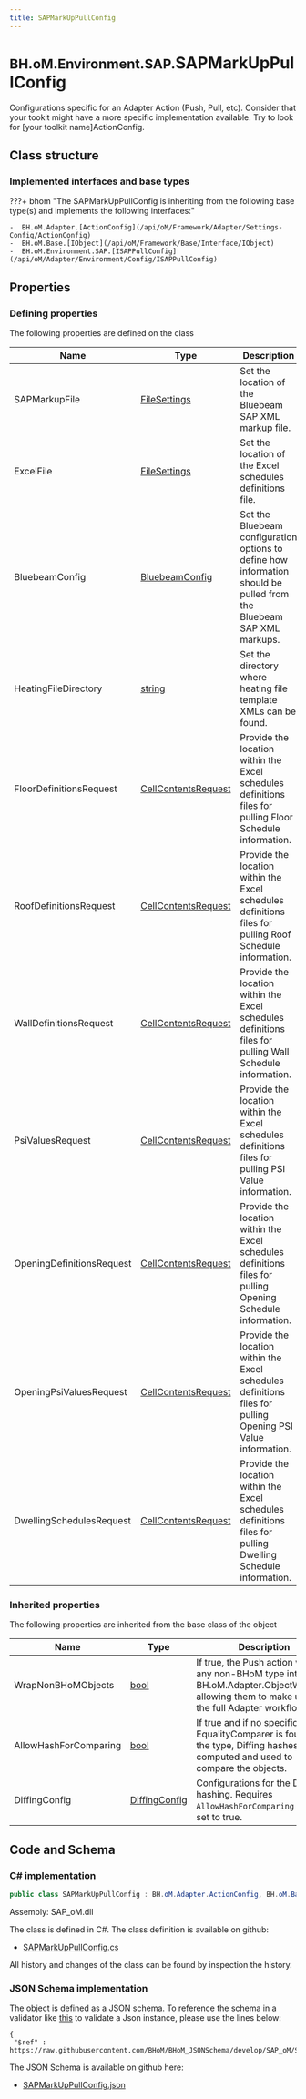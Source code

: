 ```yaml
---
title: SAPMarkUpPullConfig
---
```


# <small>BH.oM.Environment.SAP.</small>**SAPMarkUpPullConfig**

Configurations specific for an Adapter Action (Push, Pull, etc).
Consider that your tookit might have a more specific implementation available. Try to look for [your toolkit name]ActionConfig.

## Class structure

### Implemented interfaces and base types

???+ bhom "The SAPMarkUpPullConfig is inheriting from the following base type(s) and implements the following interfaces:"

    -  BH.oM.Adapter.[ActionConfig](/api/oM/Framework/Adapter/Settings-Config/ActionConfig)
    -  BH.oM.Base.[IObject](/api/oM/Framework/Base/Interface/IObject)
    -  BH.oM.Environment.SAP.[ISAPPullConfig](/api/oM/Adapter/Environment/Config/ISAPPullConfig)


## Properties



### Defining properties

The following properties are defined on the class

| Name             | Type             | Description      | Quantity         |
|------------------|------------------|------------------|------------------|
| SAPMarkupFile | [FileSettings](/api/oM/Framework/Adapter/FileSettings) | Set the location of the Bluebeam SAP XML markup file. | - |
| ExcelFile | [FileSettings](/api/oM/Framework/Adapter/FileSettings) | Set the location of the Excel schedules definitions file. | - |
| BluebeamConfig | [BluebeamConfig](/api/oM/Adapter/Environment/Config/BluebeamConfig) | Set the Bluebeam configuration options to define how information should be pulled from the Bluebeam SAP XML markups. | - |
| HeatingFileDirectory | [string](https://learn.microsoft.com/en-us/dotnet/api/System.String?view=netstandard-2.0) | Set the directory where heating file template XMLs can be found. | - |
| FloorDefinitionsRequest | [CellContentsRequest](/api/oM/Adapter/Adapters/Excel/Requests/CellContentsRequest) | Provide the location within the Excel schedules definitions files for pulling Floor Schedule information. | - |
| RoofDefinitionsRequest | [CellContentsRequest](/api/oM/Adapter/Adapters/Excel/Requests/CellContentsRequest) | Provide the location within the Excel schedules definitions files for pulling Roof Schedule information. | - |
| WallDefinitionsRequest | [CellContentsRequest](/api/oM/Adapter/Adapters/Excel/Requests/CellContentsRequest) | Provide the location within the Excel schedules definitions files for pulling Wall Schedule information. | - |
| PsiValuesRequest | [CellContentsRequest](/api/oM/Adapter/Adapters/Excel/Requests/CellContentsRequest) | Provide the location within the Excel schedules definitions files for pulling PSI Value information. | - |
| OpeningDefinitionsRequest | [CellContentsRequest](/api/oM/Adapter/Adapters/Excel/Requests/CellContentsRequest) | Provide the location within the Excel schedules definitions files for pulling Opening Schedule information. | - |
| OpeningPsiValuesRequest | [CellContentsRequest](/api/oM/Adapter/Adapters/Excel/Requests/CellContentsRequest) | Provide the location within the Excel schedules definitions files for pulling Opening PSI Value information. | - |
| DwellingSchedulesRequest | [CellContentsRequest](/api/oM/Adapter/Adapters/Excel/Requests/CellContentsRequest) | Provide the location within the Excel schedules definitions files for pulling Dwelling Schedule information. | - |


### Inherited properties
The following properties are inherited from the base class of the object

| Name             | Type             | Description      | Quantity         |
|------------------|------------------|------------------|------------------|
| WrapNonBHoMObjects | [bool](https://learn.microsoft.com/en-us/dotnet/api/System.Boolean?view=netstandard-2.0) | If true, the Push action wraps any non-BHoM type into a BH.oM.Adapter.ObjectWrapper, allowing them to make use of the full Adapter workflow. | - |
| AllowHashForComparing | [bool](https://learn.microsoft.com/en-us/dotnet/api/System.Boolean?view=netstandard-2.0) | If true and if no specific EqualityComparer is found for the type, Diffing hashes are computed and used to compare the objects. | - |
| DiffingConfig | [DiffingConfig](/api/oM/Framework/Diffing/DiffingConfig) | Configurations for the Diffing hashing. Requires `AllowHashForComparing` to be set to true. | - |


## Code and Schema

### C# implementation

``` C# title="C#"
public class SAPMarkUpPullConfig : BH.oM.Adapter.ActionConfig, BH.oM.Base.IObject, BH.oM.Environment.SAP.ISAPPullConfig
```

Assembly: SAP_oM.dll

The class is defined in C#. The class definition is available on github:

- [SAPMarkUpPullConfig.cs](https://github.com/BHoM/SAP_Toolkit/blob/develop/SAP_oM/Config\SAPMarkUpPullConfig.cs)

All history and changes of the class can be found by inspection the history.
### JSON Schema implementation

The object is defined as a JSON schema. To reference the schema in a validator like [this](https://www.jsonschemavalidator.net/) to validate a Json instance, please use the lines below:

``` { .json .copy .select } title="JSON Schema"
{
 "$ref" : https://raw.githubusercontent.com/BHoM/BHoM_JSONSchema/develop/SAP_oM/SAP/SAPMarkUpPullConfig.json}
```

The JSON Schema is available on github here:

- [SAPMarkUpPullConfig.json](https://github.com/BHoM/BHoM_JSONSchema/blob/develop/SAP_oM/SAP/SAPMarkUpPullConfig.json)
